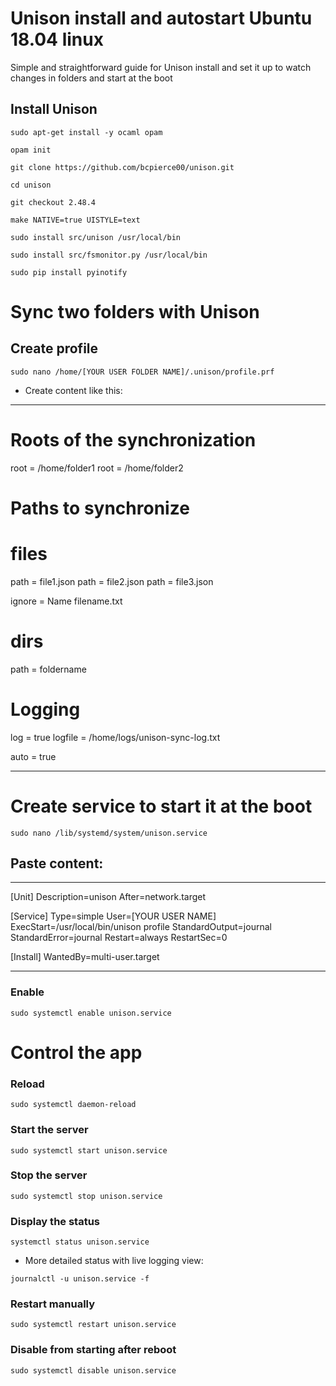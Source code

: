 # Unison install and autostart Ubuntu 18.04 linux

Simple and straightforward guide for Unison install and set it up to watch changes in folders and start at the boot

## Install Unison

`sudo apt-get install -y ocaml opam`

`opam init`

`git clone https://github.com/bcpierce00/unison.git`

`cd unison`

`git checkout 2.48.4`

`make NATIVE=true UISTYLE=text`

`sudo install src/unison /usr/local/bin`

`sudo install src/fsmonitor.py /usr/local/bin`

`sudo pip install pyinotify`

# Sync two folders with Unison

## Create profile

`sudo nano /home/[YOUR USER FOLDER NAME]/.unison/profile.prf`

- Create content like this:

--------------

# Roots of the synchronization
root = /home/folder1
root = /home/folder2

# Paths to synchronize 

# files
path = file1.json
path = file2.json
path = file3.json

ignore = Name filename.txt

# dirs
path = foldername

# Logging
log = true
logfile = /home/logs/unison-sync-log.txt

auto = true

--------------

# Create service to start it at the boot

`sudo nano /lib/systemd/system/unison.service`

## Paste content:

--------------

[Unit]
Description=unison
After=network.target

[Service]
Type=simple
User=[YOUR USER NAME]
ExecStart=/usr/local/bin/unison profile
StandardOutput=journal
StandardError=journal
Restart=always
RestartSec=0

[Install]
WantedBy=multi-user.target

--------------

### Enable

`sudo systemctl enable unison.service`

# Control the app

### Reload

`sudo systemctl daemon-reload`

### Start the server

`sudo systemctl start unison.service`

### Stop the server

`sudo systemctl stop unison.service`

### Display the status

`systemctl status unison.service`

- More detailed status with live logging view:

`journalctl -u unison.service -f`


### Restart manually

`sudo systemctl restart unison.service`


### Disable from starting after reboot

`sudo systemctl disable unison.service`
